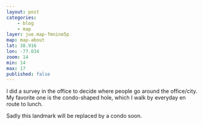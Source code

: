 ```yaml
---
layout: post
categories: 
    - blog
    - map
layer: jue.map-fmnine5p
map: map-about
lat: 38.916
lon: -77.034
zoom: 14
min: 14
max: 17
published: false
---
```

I did a survey in the office to decide where people go around the office/city. My favorite one is the condo-shaped hole, which I walk by everyday en route to lunch.

Sadly this landmark will be replaced by a condo soon.